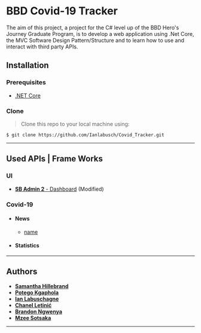 # BBD Covid-19 Tracker

The aim of this project, a project for the C# level up of the BBD Hero's Journey Graduate Program, is to develop a web application using .Net Core, the MVC Software Design Pattern/Structure and to learn how to use and interact with third party APIs.
 
## Installation

### Prerequisites

   - [.NET Core](https://dotnet.microsoft.com/download)  

### Clone

> Clone this repo to your local machine using:

```
$ git clone https://github.com/Ianlabusch/Covid_Tracker.git
```
---

## Used APIs | Frame Works 

### UI
 - [**SB Admin 2** - Dashboard](https://startbootstrap.com/themes/sb-admin-2/) (Modified)

### Covid-19
- #### News
  - [name](link)
- #### Statistics

---
## Authors

- **[Samantha Hillebrand](https://github.com/sammyjh30)**
- **[Potego Kgaphola](https://github.com/potegokgaphola)**
- **[Ian Labuschagne](https://github.com/Ianlabusch/)**
- **[Chanel Letinić](https://github.com/CLetinic)**
- **[Brandon Ngwenya](https://github.com/bngweny)**
- **[Mzee Sotsaka](https://github.com/mzee-95)**

---